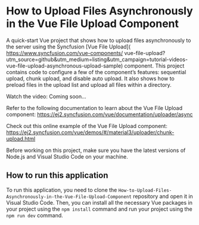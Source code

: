 # How to Upload Files Asynchronously in the Vue File Upload Component

A quick-start Vue project that shows how to upload files asynchronously to the server using the Syncfusion [Vue File Upload]( https://www.syncfusion.com/vue-components/ vue-file-upload?utm_source=github&utm_medium=listing&utm_campaign=tutorial-videos-vue-file-upload-asynchronous-upload-sample) component. This project contains code to configure a few of the component’s features: sequential upload, chunk upload, and disable auto upload. It also shows how to preload files in the upload list and upload all files within a directory.

Watch the video: Coming soon…

Refer to the following documentation to learn about the Vue File Upload component: https://ej2.syncfusion.com/vue/documentation/uploader/async

Check out this online example of the Vue File Upload component: https://ej2.syncfusion.com/vue/demos/#/material3/uploader/chunk-upload.html

Before working on this project, make sure you have the latest versions of Node.js and Visual Studio Code on your machine.

## How to run this application
To run this application, you need to clone the `How-to-Upload-Files-Asynchronously-in-the-Vue-File-Upload-Component` repository and open it in Visual Studio Code. Then, you can install all the necessary Vue packages in your project using the `npm install` command and run your project using the `npm run dev` command.
